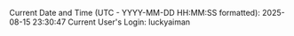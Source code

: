 Current Date and Time (UTC - YYYY-MM-DD HH:MM:SS formatted): 2025-08-15 23:30:47
Current User's Login: luckyaiman
